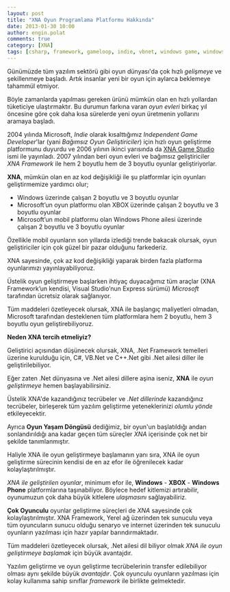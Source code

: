 ```yaml
---
layout: post
title: "XNA Oyun Programlama Platformu Hakkında"
date: 2013-01-30 10:00
author: engin.polat
comments: true
category: [XNA]
tags: [csharp, framework, gameloop, indie, vbnet, windows game, windows phone, windows8, windowsphone, XNA, xna game studio]
---
```

Günümüzde tüm yazılım sektörü gibi oyun dünyası'da çok hızlı *gelişmeye* ve şekillenmeye başladı. Artık insanlar yeni bir oyun için aylarca beklemeye tahammül etmiyor.

Böyle zamanlarda yapılması gereken ürünü mümkün olan en hızlı yollardan tüketiciye ulaştırmaktır.
Bu durumun farkına varan *oyun evleri* birkaç yıl öncesine göre çok daha kısa sürelerde yeni oyun üretmenin yollarını aramaya başladı.

2004 yılında Microsoft, *Indie* olarak kısalttığımız *Independent Game Developer*'lar (yani *Bağımsız Oyun Geliştiriciler*) için hızlı oyun geliştirme platformunu duyurdu ve 2006 yılının ikinci yarısında da <a href="http://www.microsoft.com/en-us/download/details.aspx?id=23714" title="Download : XNA Game Studio" target="_blank">XNA Game Studio</a> ismi ile yayınladı.
2007 yılından beri oyun evleri ve bağımsız geliştiriciler *XNA Framework* ile hem 2 boyutlu hem de 3 boyutlu oyunlar geliştiriyorlar.

**XNA**, mümkün olan en az kod değişikliği ile şu platformlar için oyunları geliştirmemize yardımcı olur;



*   Windows üzerinde çalışan 2 boyutlu ve 3 boyutlu oyunlar
*   Microsoft’un oyun platformu olan XBOX üzerinde çalışan 2 boyutlu ve 3 boyutlu oyunlar
*   Microsoft’un mobil platformu olan Windows Phone ailesi üzerinde çalışan 2 boyutlu ve 3 boyutlu oyunlar

Özellikle mobil oyunların son yıllarda izlediği trende bakacak olursak, oyun geliştiriciler için çok güzel bir pazar olduğunu farkederiz.

XNA sayesinde, çok az kod değişikliği yaparak birden fazla platforma oyunlarımızı yayınlayabiliyoruz.

Üstelik oyun geliştirmeye başlarken ihtiyaç duyacağımız tüm araçlar (XNA Framework’un kendisi, Visual Studio’nun Express sürümü) *Microsoft* tarafından ücretsiz olarak sağlanıyor.

Tüm maddeleri özetleyecek olursak, XNA ile başlangıç maliyetleri olmadan, Microsoft tarafından desteklenen tüm platformlara hem 2 boyutlu, hem 3 boyutlu oyun geliştirebiliyoruz.

**Neden XNA tercih etmeliyiz?**

Geliştirici açısından düşünecek olursak, XNA, .Net Framework temelleri üzerine kurulduğu için,  C#, VB.Net ve C++.Net gibi .Net ailesi diller ile geliştirilebiliyor.

Eğer zaten .Net dünyasına ve .Net ailesi dillere aşina iseniz, **XNA** ile *oyun geliştirmeye* hemen başlayabilirsiniz.

Üstelik XNA'de kazandığınız tecrübeler ve *.Net dillerinde* kazandığınız tecrübeler, birleşerek tüm yazılım geliştirme yeteneklerinizi *olumlu yönde* etkileyecektir.

Ayrıca **Oyun Yaşam Döngüsü** dediğimiz, bir oyun'un başlatıldığı andan sonlandırıldığı ana kadar geçen tüm süreçler *XNA* içerisinde çok net bir şekilde tanımlanmıştır.

Haliyle XNA ile oyun geliştirmeye başlamanın yanı sıra, XNA ile oyun geliştirme sürecinin kendisi de en az efor ile öğrenilecek kadar kolaylaştırılmıştır.

*XNA ile geliştirilen oyunlar*, minimum efor ile, **Windows** - **XBOX** - **Windows Phone** platformlarına taşınabiliyor. Böylece hedef kitlemizi artırabilir, oyunumuzun çok daha büyük kitlelere *ulaşmasını* sağlayabiliriz.

**Çok Oyunculu** oyunlar geliştirme süreçleri de *XNA* sayesinde çok kolaylaştırılmıştır. XNA Framework, Yerel ağ üzerinden tek sunuculu veya tüm oyuncuların sunucu olduğu senaryo ve internet üzerinden tek sunuculu oyunların yazılması için hazır yapılar barındırmaktadır.

Tüm maddeleri özetleyecek olursak, .Net ailesi dil biliyor olmak *XNA ile oyun geliştirmeye başlamak* için büyük avantajdır.

Yazılım geliştirme ve oyun geliştirme tecrübelerinin transfer edilebiliyor olması aynı şekilde büyük *avantajdır*. Çok oyunculu oyunların yazılması için kolay kullanıma sahip sınıflar *framework* ile birlikte gelmektedir.

